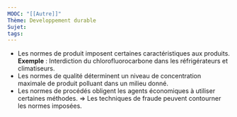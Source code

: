 ```yaml
---
MOOC: "[[Autre]]"
Thème: Developpement durable
Sujet:
tags:
---
```


- Les normes de produit imposent certaines caractéristiques aux produits.
  **Exemple** : Interdiction du chlorofluorocarbone dans les réfrigérateurs et climatiseurs.
- Les normes de qualité déterminent un niveau de concentration maximale de produit polluant dans un milieu donné.
- Les normes de procédés obligent les agents économiques à utiliser certaines méthodes.
  ⇒ Les techniques de fraude peuvent contourner les normes imposées.

